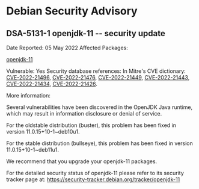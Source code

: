 
Debian Security Advisory
========================


DSA-5131-1 openjdk-11 -- security update
----------------------------------------



Date Reported:
05 May 2022
Affected Packages:

[openjdk-11](https://packages.debian.org/src:openjdk-11)

Vulnerable:
Yes
Security database references:
In Mitre's CVE dictionary: [CVE-2022-21496](https://security-tracker.debian.org/tracker/CVE-2022-21496), [CVE-2022-21476](https://security-tracker.debian.org/tracker/CVE-2022-21476), [CVE-2022-21449](https://security-tracker.debian.org/tracker/CVE-2022-21449), [CVE-2022-21443](https://security-tracker.debian.org/tracker/CVE-2022-21443), [CVE-2022-21434](https://security-tracker.debian.org/tracker/CVE-2022-21434), [CVE-2022-21426](https://security-tracker.debian.org/tracker/CVE-2022-21426).  

More information:

Several vulnerabilities have been discovered in the OpenJDK Java
runtime, which may result in information disclosure or denial of service.


For the oldstable distribution (buster), this problem has been fixed
in version 11.0.15+10-1~deb10u1.


For the stable distribution (bullseye), this problem has been fixed in
version 11.0.15+10-1~deb11u1.


We recommend that you upgrade your openjdk-11 packages.


For the detailed security status of openjdk-11 please refer to
its security tracker page at:
<https://security-tracker.debian.org/tracker/openjdk-11>





